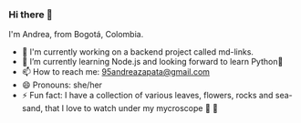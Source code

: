 ### Hi there 👋

I'm Andrea, from Bogotá, Colombia.

- 🔭 I'm currently working on a backend project called md-links.
- 🌱 I’m currently learning Node.js and looking forward to learn Python🐍
- 📫 How to reach me: 95andreazapata@gmail.com
- 😄 Pronouns: she/her
- ⚡ Fun fact: I have a collection of various leaves, flowers, rocks and sea-sand, that I love to watch under my mycroscope 🔬 👀
